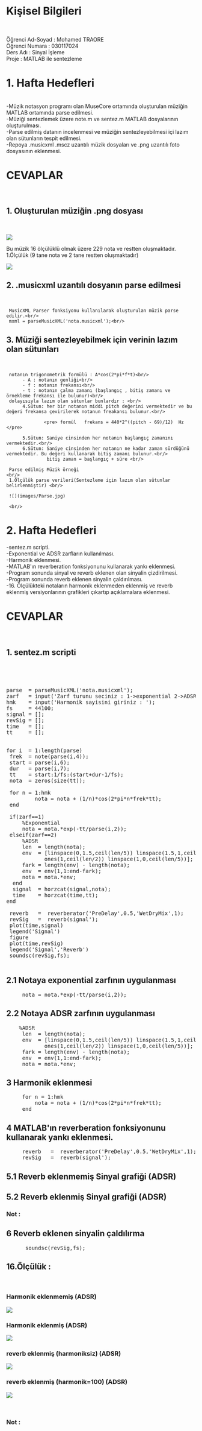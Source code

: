 <h1>Kişisel Bilgileri</h1> <br/>

Öğrenci Ad-Soyad : Mohamed TRAORE<br/>
Öğrenci   Numara : 030117024  <br/>
Ders Adı         : Sinyal İşleme<br/>
Proje            : MATLAB ile sentezleme<br/>

<h1>1. Hafta Hedefleri</h1> <br/>
-Müzik notasyon programı olan MuseCore ortamında oluşturulan müziğin MATLAB ortamında parse edilmesi.<br/>
-Müziği sentezlemek üzere note.m ve sentez.m MATLAB dosyalarının oluşturulması. <br/>
-Parse edilmiş datanın incelenmesi ve müziğin sentezleyebilmesi içi lazım olan sütunların tespit edilmesi.<br/>
-Repoya .musicxml .mscz uzantılı müzik dosyaları ve .png uzantılı foto dosyasının eklenmesi.<br/>
  <h1>CEVAPLAR</h1> <br/> 
<h2>1. Oluşturulan müziğin .png dosyası</h2> <br/>

   ![](images/Nota.jpg) <br/>

   Bu müzik 16 ölçülüklü olmak üzere 229 nota ve restten  oluşmaktadır. <br/>
   1.Ölçülük (9 tane nota ve 2 tane restten oluşmaktadır)<br/>

   ![](images/Olculuk.jpg) <br/>

<h2>2. .musicxml uzantılı dosyanın parse edilmesi</h2> <br/>

     MusicXML Parser fonksiyonu kullanılarak oluşturulan müzik parse edilir.<br/>
     mxml = parseMusicXML('nota.musicxml');<br/>

<h2>3.   Müziği sentezleyebilmek için verinin lazım olan sütunları</h2> <br/>
 
     notanın trigonometrik formülü : A*cos(2*pi*f*t)<br/>
          - A : notanın genliği<br/>
          - f : notanın frekansı<br/>
          - t : notanın çalma zamanı (başlangıç , bitiş zamanı ve örnekleme frekansı ile bulunur)<br/>
     dolayısıyla lazım olan sütunlar bunlardır : <br/>
          4.Sütun: her bir notanın middi pitch değerini vermektedir ve bu değeri frekansa çevirilerek notanun freakansı bulunur.<br/>
                   
                  <pre> formül   frekans = 440*2^((pitch - 69)/12)  Hz </pre> 
                  
          5.Sütun: Saniye cinsinden her notanın başlangıç zamanını vermektedir.<br/>
          6.Sütun: Saniye cinsinden her natanın ne kadar zaman sürdüğünü vermektedir. Bu değeri kullanarak bitiş zamanı bulunur.<br/>
                   bitiş zaman = başlangıç + süre <br/>

     Parse edilmiş Müzik örneği                                                   <br/>
     1.Ölçülük parse verileri(Sentezleme için lazım olan sütunlar belirlenmiştir) <br/>
    
     ![](images/Parse.jpg)

     <br/>
<h1>2. Hafta Hedefleri</h1>

-sentez.m scripti.<br/>
-Exponential ve ADSR zarfların kullanılması. <br/>
-Harmonik eklenmesi.<br/>
-MATLAB'ın reverberation fonksiyonunu kullanarak yankı eklenmesi.<br/>
-Program sonunda sinyal ve reverb eklenen olan sinyalin çizdirilmesi. <br/>
-Program sonunda reverb eklenen sinyalin çaldırılması. <br/>
-16. Ölçülükteki notaların harmonik eklenmeden eklenmiş ve reverb eklenmiş versiyonlarının grafikleri çıkartıp açıklamalara eklenmesi. <br/>

<h1>CEVAPLAR</h1> <br/>

<h2>1. sentez.m scripti</h2> <br/>

<pre>


parse  = parseMusicXML('nota.musicxml');                                    %Müzik parse edilir
zarf   = input('Zarf turunu seciniz : 1->exponential 2->ADSR : ');
hmk    = input('Harmonik sayisini giriniz : ');
fs     = 44100;                                                             %Örnekleme frekansı 44100 Hz
signal = [];
revSig = []; 
time   = [];
tt     = [];


for i  = 1:length(parse)
 frek  = note(parse(i,4));                                                  %Pitch'ten frekans döndürülür
 start = parse(i,6);
 dur   = parse(i,7);
 tt    = start:1/fs:(start+dur-1/fs);
 nota  = zeros(size(tt));
 
 for n = 1:hmk
         nota = nota + (1/n)*cos(2*pi*n*frek*tt);                           %Harmonikler toplanır
 end

 if(zarf==1)
     %Exponential
     nota = nota.*exp(-tt/parse(i,2));                                      %Exponential zarfı ilgili notaya uygulanır
 elseif(zarf==2) 
     %ADSR
     len  = length(nota);
     env  = [linspace(0,1.5,ceil(len/5)) linspace(1.5,1,ceil(len/10)) ...   %ADSR zarfı oluşturulur
            ones(1,ceil(len/2)) linspace(1,0,ceil(len/5))];                 
     fark = length(env) - length(nota); 
     env  = env(1,1:end-fark);
     nota = nota.*env;                                                      %ADSR zarfı ilgili notaya uygulanır
  end
  signal  = horzcat(signal,nota);                                           %nota , sinyal dizisinin sonuna eklenir
  time    = horzcat(time,tt);                                               %nota süresi , time dizisinin sonuna eklenir
end
 
 reverb   =  reverberator('PreDelay',0.5,'WetDryMix',1);                    %reverberator nesnesi oluşturulur 'reverb'
 revSig   =  reverb(signal');                                               %Sonuç sinyale reverb eklenir
 plot(time,signal)                                                          %reverb eklenmemiş sinyal çizilir
 legend('Signal')
 figure
 plot(time,revSig)                                                          %reverb eklenen sinyal çizilir
 legend('Signal','Reverb')
 soundsc(revSig,fs);                                                        %reverb eklenen sinyal çaldırılır

</pre>

<h2>2.1 Notaya exponential zarfının uygulanması</h2>

<pre>
     nota = nota.*exp(-tt/parse(i,2));                                       %Exponential zarfı ilgili notaya uygulanır
</pre>


<h2>2.2 Notaya ADSR zarfının uygulanması  </h2>

<pre>
    %ADSR
     len  = length(nota);
     env  = [linspace(0,1.5,ceil(len/5)) linspace(1.5,1,ceil(len/10)) ...   %ADSR zarfı oluşturulur
            ones(1,ceil(len/2)) linspace(1,0,ceil(len/5))];                 
     fark = length(env) - length(nota); 
     env  = env(1,1:end-fark);
     nota = nota.*env;                                                      %ADSR zarfı ilgili notaya uygulanır
</pre>

<h2>3 Harmonik eklenmesi </h2>

<pre>
     for n = 1:hmk
         nota = nota + (1/n)*cos(2*pi*n*frek*tt);                           %Harmonikler toplanır
     end
</pre>

<h2>4 MATLAB'ın reverberation fonksiyonunu kullanarak yankı eklenmesi. </h2>

<pre>
     reverb   =  reverberator('PreDelay',0.5,'WetDryMix',1);                    %reverberator nesnesi oluşturulur 'reverb'
     revSig   =  reverb(signal');                                               %Sonuç sinyale reverb eklenir
</pre>

<h2>5.1 Reverb eklenmemiş Sinyal grafiği (ADSR)</h2>



<h2>5.2 Reverb eklenmiş Sinyal grafiği   (ADSR)</h2>



<h3> Not : </h3>


<h2>6 Reverb eklenen sinyalin çaldılırma </h2>

<pre>
      soundsc(revSig,fs);                                                        %reverb eklenen sinyal çaldırılır
</pre>


<h2> 16.Ölçülük : </h2> <br/>

<h3> Harmonik eklenmemiş (ADSR)</h3>

   ![](images/harmoniksiz.jpg) 

<h3> Harmonik eklenmiş   (ADSR)</h3>

   ![](images/harmonik_100.jpg)

<h3> reverb eklenmiş (harmoniksiz)    (ADSR)</h3>

   ![](images/reverbNoHarmonic.jpg)

<h3> reverb eklenmiş (harmonik=100)    (ADSR)</h3>

   ![](images/reverbHarmonic_100.jpg)

<br/>

<h3> Not : </h3>




